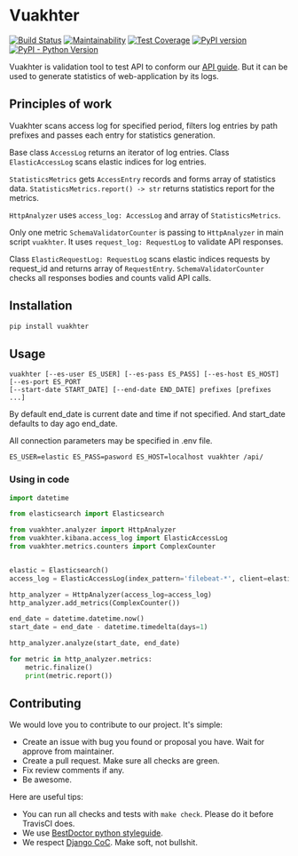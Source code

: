# Vuakhter

[![Build Status](https://travis-ci.org/best-doctor/vuakhter.svg?branch=master)](https://travis-ci.org/best-doctor/vuakhter)
[![Maintainability](https://api.codeclimate.com/v1/badges/127bff178b6e355fc24c/maintainability)](https://codeclimate.com/github/best-doctor/vuakhter/maintainability)
[![Test Coverage](https://api.codeclimate.com/v1/badges/127bff178b6e355fc24c/test_coverage)](https://codeclimate.com/github/best-doctor/vuakhter/test_coverage)
[![PyPI version](https://badge.fury.io/py/vuakhter.svg)](https://badge.fury.io/py/vuakhter)
[![PyPI - Python Version](https://img.shields.io/pypi/pyversions/vuakhter)](https://pypi.org/project/vuakhter/)

Vuakhter is validation tool to test API to conform our
[API guide](https://github.com/best-doctor/guides/blob/master/guides/api_guide.md).
But it can be used to generate statistics of web-application by its logs.

## Principles of work

Vuakhter scans access log for specified period, filters log entries by path prefixes
and passes each entry for statistics generation.

Base class `AccessLog` returns an iterator of log entries. Class `ElasticAccessLog`
scans elastic indices for log entries.

`StatisticsMetrics` gets `AccessEntry` records and forms array of statistics data.
`StatisticsMetrics.report() -> str` returns statistics report for the metrics.

`HttpAnalyzer` uses `access_log: AccessLog` and array of `StatisticsMetrics`.

Only one metric `SchemaValidatorCounter` is passing to `HttpAnalyzer` in main script
`vuakhter`. It uses `request_log: RequestLog` to validate API responses.

Class `ElasticRequestLog: RequestLog` scans elastic indices requests by request_id
 and returns array of `RequestEntry`. `SchemaValidatorCounter` checks all responses
 bodies and counts valid API calls.

## Installation

```bash
pip install vuakhter
```

## Usage

```
vuakhter [--es-user ES_USER] [--es-pass ES_PASS] [--es-host ES_HOST] [--es-port ES_PORT
[--start-date START_DATE] [--end-date END_DATE] prefixes [prefixes ...]
```

By default end_date is current date and time if not specified. And start_date
defaults to day ago end_date.

All connection parameters may be specified in .env file.

```
ES_USER=elastic ES_PASS=pasword ES_HOST=localhost vuakhter /api/

```

### Using in code

```python
import datetime

from elasticsearch import Elasticsearch

from vuakhter.analyzer import HttpAnalyzer
from vuakhter.kibana.access_log import ElasticAccessLog
from vuakhter.metrics.counters import ComplexCounter


elastic = Elasticsearch()
access_log = ElasticAccessLog(index_pattern='filebeat-*', client=elastic)

http_analyzer = HttpAnalyzer(access_log=access_log)
http_analyzer.add_metrics(ComplexCounter())

end_date = datetime.datetime.now()
start_date = end_date - datetime.timedelta(days=1)

http_analyzer.analyze(start_date, end_date)

for metric in http_analyzer.metrics:
    metric.finalize()
    print(metric.report())
```

## Contributing

We would love you to contribute to our project. It's simple:

- Create an issue with bug you found or proposal you have.
  Wait for approve from maintainer.
- Create a pull request. Make sure all checks are green.
- Fix review comments if any.
- Be awesome.

Here are useful tips:

- You can run all checks and tests with `make check`. Please do it
  before TravisCI does.
- We use
  [BestDoctor python styleguide](https://github.com/best-doctor/guides/blob/master/guides/en/python_styleguide.md).
- We respect [Django CoC](https://www.djangoproject.com/conduct/).
  Make soft, not bullshit.
